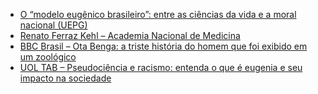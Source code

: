 - [O “modelo eugênico brasileiro”: entre as ciências da vida e a moral nacional (UEPG)](https://revistas.uepg.br/index.php/rhr/article/view/23710)
- [Renato Ferraz Kehl – Academia Nacional de Medicina](https://www.anm.org.br/renato-ferraz-kehl/)
- [BBC Brasil – Ota Benga: a triste história do homem que foi exibido em um zoológico](https://www.bbc.com/portuguese/internacional-39625619)
- [UOL TAB – Pseudociência e racismo: entenda o que é eugenia e seu impacto na sociedade](https://tab.uol.com.br/faq/pseudociencia-e-racismo-entenda-o-que-e-eugenia-e-seu-impacto-na-sociedade.htm)
